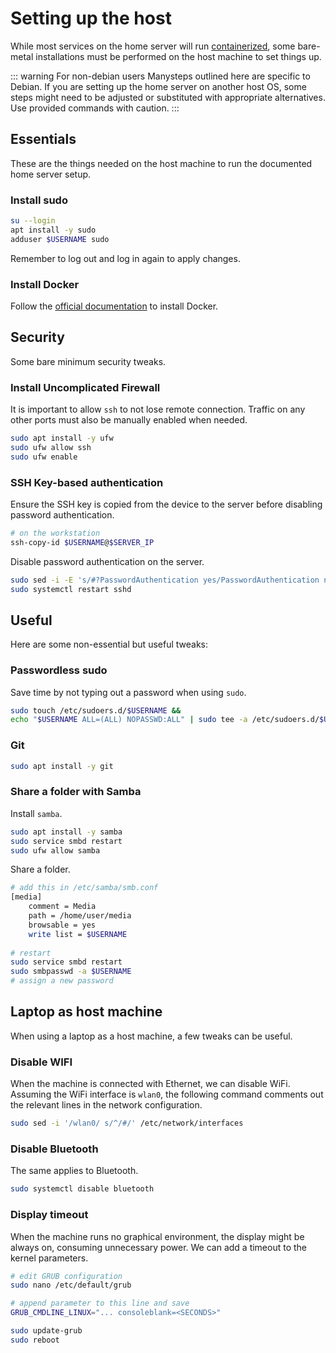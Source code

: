 # Setting up the host
While most services on the home server will run [containerized](/stacks/overview), some bare-metal installations must be performed on the host machine to set things up.

::: warning For non-debian users
Manysteps outlined here are specific to Debian. If you are setting up the home server on another host OS, some steps might need to be adjusted or substituted with appropriate alternatives. Use provided commands with caution.
:::

## Essentials
These are the things needed on the host machine to run the documented home server setup.

### Install sudo
```bash
su --login
apt install -y sudo
adduser $USERNAME sudo
```
Remember to log out and log in again to apply changes.


### Install Docker
Follow the [official documentation](https://docs.docker.com/engine/install/debian/) to install Docker.

## Security
Some bare minimum security tweaks.

### Install Uncomplicated Firewall
It is important to allow `ssh` to not lose remote connection. Traffic on any other ports must also be manually enabled when needed.
```bash
sudo apt install -y ufw
sudo ufw allow ssh
sudo ufw enable
```

### SSH Key-based authentication
Ensure the SSH key is copied from the device to the server before disabling password authentication.
```bash
# on the workstation
ssh-copy-id $USERNAME@$SERVER_IP
```
Disable password authentication on the server.

```bash
sudo sed -i -E 's/#?PasswordAuthentication yes/PasswordAuthentication no/' /etc/ssh/sshd_config &&
sudo systemctl restart sshd
```

## Useful
Here are some non-essential but useful tweaks:

### Passwordless sudo
Save time by not typing out a password when using `sudo`.
```bash
sudo touch /etc/sudoers.d/$USERNAME &&
echo "$USERNAME ALL=(ALL) NOPASSWD:ALL" | sudo tee -a /etc/sudoers.d/$USERNAME
```

### Git
```bash
sudo apt install -y git
```
### Share a folder with Samba
Install `samba`.
```bash
sudo apt install -y samba
sudo service smbd restart
sudo ufw allow samba
```

Share a folder.
```bash
# add this in /etc/samba/smb.conf
[media]
    comment = Media
    path = /home/user/media
    browsable = yes
    write list = $USERNAME
    
# restart
sudo service smbd restart
sudo smbpasswd -a $USERNAME
# assign a new password
```

## Laptop as host machine
When using a laptop as a host machine, a few tweaks can be useful.

### Disable WIFI
When the machine is connected with Ethernet, we can disable WiFi. Assuming the WiFi interface is `wlan0`, the following command comments out the relevant lines in the network configuration.
```bash
sudo sed -i '/wlan0/ s/^/#/' /etc/network/interfaces
```

### Disable Bluetooth
The same applies to Bluetooth.
```bash
sudo systemctl disable bluetooth
```

### Display timeout
When the machine runs no graphical environment, the display might be always on, consuming unnecessary power. We can add a timeout to the kernel parameters.
```bash
# edit GRUB configuration
sudo nano /etc/default/grub

# append parameter to this line and save
GRUB_CMDLINE_LINUX="... consoleblank=<SECONDS>"

sudo update-grub
sudo reboot
```